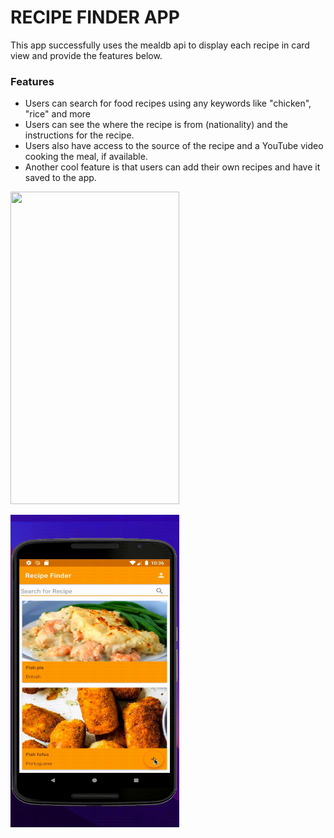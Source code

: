 # <b>RECIPE FINDER APP</b>

This app successfully uses the mealdb api to display each recipe in card view and provide the features below. 

<h3>Features</h3>

* Users can search for food recipes using any keywords like "chicken", "rice" and more
* Users can see the where the recipe is from (nationality) and the instructions for the recipe. 
* Users also have access to the source of the recipe and a YouTube video cooking the meal, if available.
* Another cool feature is that users can add their own recipes and have it saved to the app.


<p><img src="https://github.com/oadegokee/Recipe_Finder/blob/main/output.gif" width="270" height="500"/></p>
<p><img src="https://github.com/oadegokee/Recipe_Finder/blob/main/add.gif" width="270" height="500"/></p>


